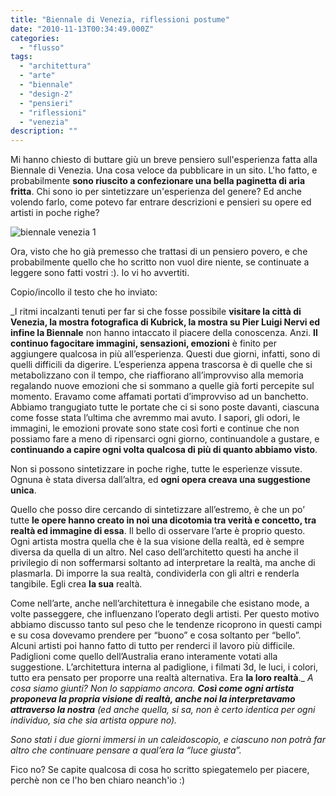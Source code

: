 ```yaml
---
title: "Biennale di Venezia, riflessioni postume"
date: "2010-11-13T00:34:49.000Z"
categories:
  - "flusso"
tags:
  - "architettura"
  - "arte"
  - "biennale"
  - "design-2"
  - "pensieri"
  - "riflessioni"
  - "venezia"
description: ""
---
```


Mi hanno chiesto di buttare giù un breve pensiero sull'esperienza fatta alla Biennale di Venezia. Una cosa veloce da pubblicare in un sito. L'ho fatto, e probabilmente **sono riuscito a confezionare una bella paginetta di aria fritta**. Chi sono io per sintetizzare un'esperienza del genere? Ed anche volendo farlo, come potevo far entrare descrizioni e pensieri su opere ed artisti in poche righe?

![](https://enricodeleo.s3.eu-south-1.amazonaws.com/uploads/2010/11/149975_173778802632489_100000011101157_619075_276261_n.jpg" "biennale venezia 1")

Ora, visto che ho già premesso che trattasi di un pensiero povero, e che probabilmente quello che ho scritto non vuol dire niente, se continuate a leggere sono fatti vostri :). Io vi ho avvertiti.

Copio/incollo il testo che ho inviato:

_I ritmi incalzanti tenuti per far si che fosse possibile **visitare la città di Venezia, la mostra fotografica di Kubrick, la mostra su Pier Luigi Nervi ed infine la Biennale** non hanno intaccato il piacere della conoscenza. Anzi. **Il continuo fagocitare immagini, sensazioni, emozioni** è finito per aggiungere qualcosa in più all’esperienza. Questi due giorni, infatti, sono di quelli difficili da digerire. L’esperienza appena trascorsa è di quelle che si metabolizzano con il tempo, che riaffiorano all’improvviso alla memoria regalando nuove emozioni che si sommano a quelle già forti percepite sul momento. Eravamo come affamati portati d’improvviso ad un banchetto. Abbiamo trangugiato tutte le portate che ci si sono poste davanti, ciascuna come fosse stata l’ultima che avremmo mai avuto. I sapori, gli odori, le immagini, le emozioni provate sono state così forti e continue che non possiamo fare a meno di ripensarci ogni giorno, continuandole a gustare, e **continuando a capire ogni volta qualcosa di più di quanto abbiamo visto**.

Non si possono sintetizzare in poche righe, tutte le esperienze vissute. Ognuna è stata diversa dall’altra, ed **ogni opera creava una suggestione unica**.

Quello che posso dire cercando di sintetizzare all’estremo, è che un po’ tutte **le opere hanno creato in noi una dicotomia tra verità e concetto, tra realtà ed immagine di essa**. Il bello di osservare l’arte è proprio questo. Ogni artista mostra quella che è la sua visione della realtà, ed è sempre diversa da quella di un altro. Nel caso dell’architetto questi ha anche il privilegio di non soffermarsi soltanto ad interpretare la realtà, ma anche di plasmarla. Di imporre la sua realtà, condividerla con gli altri e renderla tangibile. Egli crea **la sua** realtà.

Come nell’arte, anche nell’architettura è innegabile che esistano mode, a volte passeggere, che influenzano l’operato degli artisti. Per questo motivo abbiamo discusso tanto sul peso che le tendenze ricoprono in questi campi e su cosa dovevamo prendere per “buono” e cosa soltanto per “bello”. Alcuni artisti poi hanno fatto di tutto per renderci il lavoro più difficile. Padiglioni come quello dell’Australia erano interamente votati alla suggestione. L’architettura interna al padiglione, i filmati 3d, le luci, i colori, tutto era pensato per proporre una realtà alternativa. Era **la loro realtà**._ _A cosa siamo giunti? Non lo sappiamo ancora. **Così come ogni artista proponeva la propria visione di realtà, anche noi la interpretavamo attraverso la nostra** (ed anche quella, si sa, non è certo identica per ogni individuo, sia che sia artista oppure no)._

_Sono stati i due giorni immersi in un caleidoscopio, e ciascuno non potrà far altro che continuare pensare a qual’era la “luce giusta”._

Fico no? Se capite qualcosa di cosa ho scritto spiegatemelo per piacere, perchè non ce l'ho ben chiaro neanch'io :)
